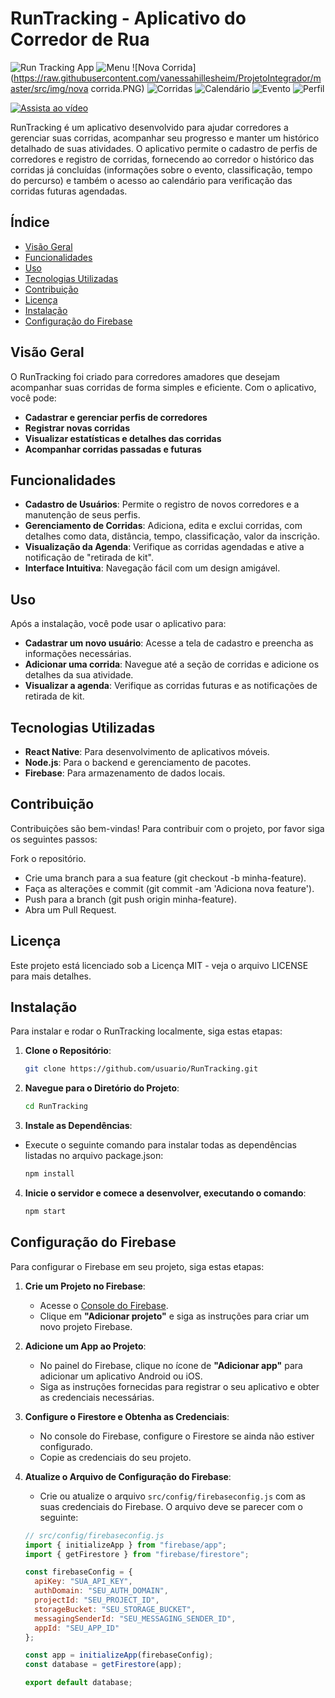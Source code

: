 # RunTracking - Aplicativo do Corredor de Rua
![Run Tracking App](https://raw.githubusercontent.com/vanessahillesheim/ProjetoIntegrador/master/src/img/RunTraking.JPG)
![Menu](https://raw.githubusercontent.com/vanessahillesheim/ProjetoIntegrador/master/src/img/menu.PNG)
![Nova Corrida](https://raw.githubusercontent.com/vanessahillesheim/ProjetoIntegrador/master/src/img/nova corrida.PNG)
![Corridas](https://raw.githubusercontent.com/vanessahillesheim/ProjetoIntegrador/master/src/img/corridas.PNG)
![Calendário](https://raw.githubusercontent.com/vanessahillesheim/ProjetoIntegrador/master/src/img/calendario.PNG)
![Evento](https://raw.githubusercontent.com/vanessahillesheim/ProjetoIntegrador/master/src/img/evento.PNG)
![Perfil](https://raw.githubusercontent.com/vanessahillesheim/ProjetoIntegrador/master/src/img/perfil.PNG)

[![Assista ao vídeo](https://img.youtube.com/vi/F38zsjO55GI/0.jpg)](https://youtu.be/F38zsjO55GI)

RunTracking é um aplicativo desenvolvido para ajudar corredores a gerenciar suas corridas, acompanhar seu progresso e manter um histórico detalhado de suas atividades. O aplicativo permite o cadastro de perfis de corredores e registro de corridas, fornecendo ao corredor o histórico das corridas já concluídas (informações sobre o evento, classificação, tempo do percurso) e também o acesso ao calendário para verificação das corridas futuras agendadas.

## Índice

- [Visão Geral](#visão-geral)
- [Funcionalidades](#funcionalidades)
- [Uso](#uso)
- [Tecnologias Utilizadas](#tecnologias-utilizadas)
- [Contribuição](#contribuição)
- [Licença](#licença)
- [Instalação](#instalação)
- [Configuração do Firebase](#configuração-do-firebase)
  
## Visão Geral

O RunTracking foi criado para corredores amadores que desejam acompanhar suas corridas de forma simples e eficiente. Com o aplicativo, você pode:
- **Cadastrar e gerenciar perfis de corredores**
- **Registrar novas corridas**
- **Visualizar estatísticas e detalhes das corridas**
- **Acompanhar corridas passadas e futuras**

  
## Funcionalidades

- **Cadastro de Usuários**: Permite o registro de novos corredores e a manutenção de seus perfis.
- **Gerenciamento de Corridas**: Adiciona, edita e exclui corridas, com detalhes como data, distância, tempo, classificação, valor da inscrição.
- **Visualização da Agenda**: Verifique as corridas agendadas e ative a notificação de "retirada de kit".
- **Interface Intuitiva**: Navegação fácil com um design amigável.

## Uso

Após a instalação, você pode usar o aplicativo para:
- **Cadastrar um novo usuário**: Acesse a tela de cadastro e preencha as informações necessárias.
- **Adicionar uma corrida**: Navegue até a seção de corridas e adicione os detalhes da sua atividade.
- **Visualizar a agenda**: Verifique as corridas futuras e as notificações de retirada de kit.

## Tecnologias Utilizadas

- **React Native**: Para desenvolvimento de aplicativos móveis.
- **Node.js**: Para o backend e gerenciamento de pacotes.
- **Firebase**: Para armazenamento de dados locais.

## **Contribuição**
Contribuições são bem-vindas! Para contribuir com o projeto, por favor siga os seguintes passos:

Fork o repositório.
- Crie uma branch para a sua feature (git checkout -b minha-feature).
- Faça as alterações e commit (git commit -am 'Adiciona nova feature').
- Push para a branch (git push origin minha-feature).
- Abra um Pull Request.

## **Licença**
Este projeto está licenciado sob a Licença MIT - veja o arquivo LICENSE para mais detalhes.

## Instalação

Para instalar e rodar o RunTracking localmente, siga estas etapas:

1. **Clone o Repositório**:
   ```bash
   git clone https://github.com/usuario/RunTracking.git

2. **Navegue para o Diretório do Projeto**:
   ```bash
   cd RunTracking

3. **Instale as Dependências**:
- Execute o seguinte comando para instalar todas as dependências listadas no arquivo package.json:
   ```bash
   npm install

4. **Inicie o servidor e comece a desenvolver, executando o comando**:
   ```bash
   npm start


## **Configuração do Firebase**

Para configurar o Firebase em seu projeto, siga estas etapas:

1. **Crie um Projeto no Firebase**:
   - Acesse o [Console do Firebase](https://console.firebase.google.com/).
   - Clique em **"Adicionar projeto"** e siga as instruções para criar um novo projeto Firebase.

2. **Adicione um App ao Projeto**:
   - No painel do Firebase, clique no ícone de **"Adicionar app"** para adicionar um aplicativo Android ou iOS.
   - Siga as instruções fornecidas para registrar o seu aplicativo e obter as credenciais necessárias.

3. **Configure o Firestore e Obtenha as Credenciais**:
   - No console do Firebase, configure o Firestore se ainda não estiver configurado.
   - Copie as credenciais do seu projeto.

4. **Atualize o Arquivo de Configuração do Firebase**:
   - Crie ou atualize o arquivo `src/config/firebaseconfig.js` com as suas credenciais do Firebase. O arquivo deve se parecer com o seguinte:

   ```javascript
   // src/config/firebaseconfig.js
   import { initializeApp } from "firebase/app";
   import { getFirestore } from "firebase/firestore";

   const firebaseConfig = {
     apiKey: "SUA_API_KEY",
     authDomain: "SEU_AUTH_DOMAIN",
     projectId: "SEU_PROJECT_ID",
     storageBucket: "SEU_STORAGE_BUCKET",
     messagingSenderId: "SEU_MESSAGING_SENDER_ID",
     appId: "SEU_APP_ID"
   };

   const app = initializeApp(firebaseConfig);
   const database = getFirestore(app);

   export default database;
